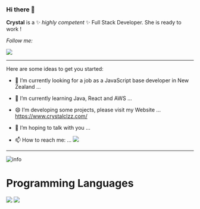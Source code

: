### Hi there 👋

**Crystal** is a ✨ _highly competent_ ✨ Full Stack Developer. She is ready to work !

<i>Follow me:</i><br>

[<img src="https://img.shields.io/badge/linkedin-%230077B5.svg?&style=for-the-badge&logo=linkedin&logoColor=white">](https://www.linkedin.com/in/crystal-chan-059281147/)

---

Here are some ideas to get you started:

- 🔭 I’m currently looking for a job as a JavaScript base developer in New Zealand ...
- 🌱 I’m currently learning Java, React and AWS ...
- 😄 I’m developing some projects, please visit my Website ... https://www.crystalclzz.com/

- 💬 I’m hoping to talk with you ...

- 📫 How to reach me: … [<img src="https://img.shields.io/badge/linkedin-%230077B5.svg?&style=for-the-badge&logo=linkedin&logoColor=white">](https://www.linkedin.com/in/crystal-chan-059281147/)

---

![info](https://github-readme-stats.vercel.app/api?username=Crystalchzz&show_icons=true&count_private=true&hide=prs&theme=default_repocard)

# Programming Languages

[![](https://img.shields.io/badge/-JavaScript-eed718?style=flat&logo=javascript&logoColor=ffffff)](https://javascript.com)
[![](https://img.shields.io/badge/-React-000000?style=flat&logo=react&logoColor=00c8ff)](https://reactjs.org)
